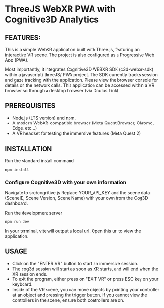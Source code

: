 # ThreeJS WebXR PWA with Cognitive3D Analytics

## FEATURES: 
This is a simple WebXR application built with Three.js, featuring an interactive VR scene. 
The project is also configured as a Progressive Web App (PWA).  

Most importantly, it integrates Cognitive3D WEBXR SDK (c3d-webxr-sdk) within a javascript/ threeJS/ PWA project. The SDK currently tracks session and gaze tracking with the application. Please view the browser console for details on the network calls. 
This application can be accessed within a VR browser so through a desktop browser (via Oculus Link)


## PREREQUISITES
* Node.js (LTS version) and npm.
* A modern WebXR-compatible browser (Meta Quest Browser, Chrome, Edge, etc...)
* A VR headset for testing the immersive features (Meta Quest 2).

## INSTALLATION
Run the standard install command 
```
npm install 
```
### Configure Cognitive3D with your own information  
Navigate to src/cognitive.js 
Replace YOUR_API_KEY and the scene data (SceneID, Scene Version, Scene Name) with your own from the Cog3D dashboard. 

Run the development server 
```
npm run dev
```

In your terminal, vite will output a local url. Open this url to view the application. 

## USAGE  
* Click on the "ENTER VR" button to start an immersive session.
* The cog3d session will start as soon as XR starts, and will end when the XR session ends.
* To exit the program, either press on "EXIT VR" or press ESC key on your keyboard.
* Inside of the VR scene, you can move objects by pointing your controller at an object and pressing the trigger button. If you cannot view the controllers in the scene, ensure both controllers are on. 

